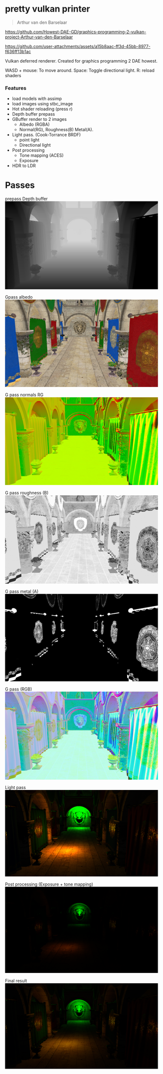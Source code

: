 ﻿# pretty vulkan printer

> Arthur van den Barselaar


https://github.com/Howest-DAE-GD/graphics-programming-2-vulkan-project-Arthur-van-den-Barselaar

https://github.com/user-attachments/assets/a15b8aac-ff3d-45bb-8977-f636ff13b1ac

Vulkan deferred renderer.
Created for graphics programming 2 DAE howest.

WASD + mouse: To move around.
Space: Toggle directional light.
R: reload shaders

### Features

- load models with assimp
- load images using stbc_image
- Hot shader reloading (press r)
- Depth buffer prepass
- GBuffer render to 2 images
    - Albedo (RGBA)
    - Normal(RG), Roughness(B) Metal(A).
- Light pass. (Cook-Torrance BRDF)
    - point light
    - Directional light
- Post processing
    - Tone mapping (ACES)
    - Exposure
- HDR to LDR

# Passes

prepass Depth buffer
![depth buffer](.github/image.png)

Gpass albedo
![alebdo](.github/image-1.png)

G pass normals RG
![normals](.github/image-2.png)

G pass roughness (B)
![rougness](.github/image-3.png)

G pass metal (A)
![metal](.github/image-4.png)

G pass (RGB)
![together](.github/image-5.png)

Light pass
![lightpass](.github/image-6.png)

Post processing (Exposure + tone mapping)
![tonemapping](.github/image-7.png)

Final result
![result](.github/image-8.png)
